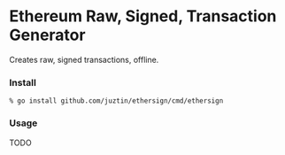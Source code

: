 # Ethereum Raw, Signed, Transaction Generator

Creates raw, signed transactions, offline.

### Install

```shell
% go install github.com/juztin/ethersign/cmd/ethersign
```

### Usage

TODO


















